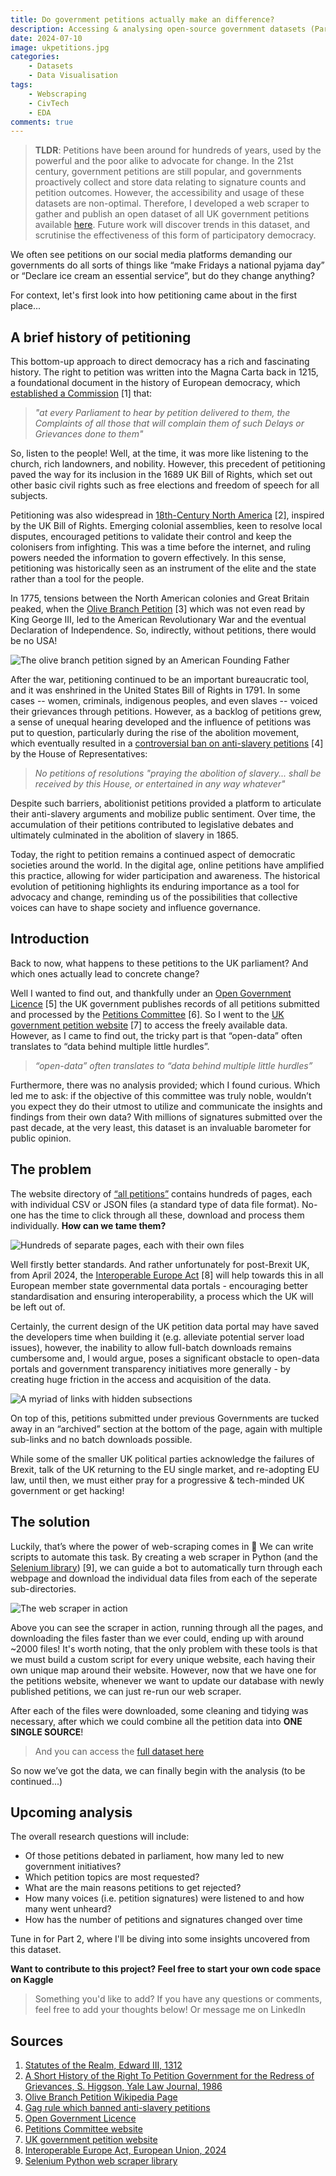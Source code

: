 ```yaml
---
title: Do government petitions actually make an difference?
description: Accessing & analysing open-source government datasets (Part 1)
date: 2024-07-10
image: ukpetitions.jpg
categories:
    - Datasets
    - Data Visualisation
tags:
    - Webscraping
    - CivTech
    - EDA
comments: true
---
```


> **TLDR**: Petitions have been around for hundreds of years, used by the powerful and the poor alike to advocate for change. In the 21st century, government petitions are still popular, and governments proactively collect and store data relating to signature counts and petition outcomes. However, the accessibility and usage of these datasets are non-optimal. Therefore, I developed a web scraper to gather and publish an open dataset of all UK government petitions available [here](https://www.kaggle.com/datasets/wilomentena/uk-government-petitions?select=petitions_all.csv). Future work will discover trends in this dataset, and scrutinise the effectiveness of this form of participatory democracy.

We often see petitions on our social media platforms demanding our governments do all sorts of things like “make Fridays a national pyjama day” or “Declare ice cream an essential service”, but do they change anything?

For context, let's first look into how petitioning came about in the first place...

## A brief history of petitioning

This bottom-up approach to direct democracy has a rich and fascinating history. The right to petition was written into the Magna Carta back in 1215, a foundational document in the history of European democracy, which [established a Commission](https://babel.hathitrust.org/cgi/pt?id=pst.000017915496&view=1up&seq=476&skin=2021&q1=1340) [1] that:

> _"at every Parliament to hear by petition delivered to them, the Complaints of all those that will complain them of such Delays or Grievances done to them"_

So, listen to the people! Well, at the time, it was more like listening to the church, rich landowners, and nobility. However, this precedent of petitioning paved the way for its inclusion in the 1689 UK Bill of Rights, which set out other basic civil rights such as free elections and freedom of speech for all subjects.

Petitioning was also widespread in [18th-Century North America](https://openyls.law.yale.edu/bitstream/handle/20.500.13051/16443/14_96YaleLJ142_November1986_.pdf?sequence=2&isAllowed=y) [2], inspired by the UK Bill of Rights. Emerging colonial assemblies, keen to resolve local disputes, encouraged petitions to validate their control and keep the colonisers from infighting. This was a time before the internet, and ruling powers needed the information to govern effectively. In this sense, petitioning was historically seen as an instrument of the elite and the state rather than a tool for the people.

In 1775, tensions between the North American colonies and Great Britain peaked, when the [Olive Branch Petition](https://en.wikipedia.org/wiki/Olive_Branch_Petition) [3] which was not even read by King George III, led to the American Revolutionary War and the eventual Declaration of Independence. So, indirectly, without petitions, there would be no USA!

![The olive branch petition signed by an American Founding Father](olivebranch.png)

After the war, petitioning continued to be an important bureaucratic tool, and it was enshrined in the United States Bill of Rights in 1791. In some cases -- women, criminals, indigenous peoples, and even slaves -- voiced their grievances through petitions. However, as a backlog of petitions grew, a sense of unequal hearing developed and the influence of petitions was put to question, particularly during the rise of the abolition movement, which eventually resulted in a [controversial ban on anti-slavery petitions](https://en.wikipedia.org/wiki/Gag_rule_(United_States)) [4] by the House of Representatives:

> _No petitions of resolutions "praying the abolition of slavery... shall be received by this House, or entertained in any way whatever"_

Despite such barriers, abolitionist petitions provided a platform to articulate their anti-slavery arguments and mobilize public sentiment. Over time, the accumulation of their petitions contributed to legislative debates and ultimately culminated in the abolition of slavery in 1865.

Today, the right to petition remains a continued aspect of democratic societies around the world. In the digital age, online petitions have amplified this practice, allowing for wider participation and awareness. The historical evolution of petitioning highlights its enduring importance as a tool for advocacy and change, reminding us of the possibilities that collective voices can have to shape society and influence governance.

## Introduction

Back to now, what happens to these petitions to the UK parliament? And which ones actually lead to concrete change?

Well I wanted to find out, and thankfully under an [Open Government Licence](https://www.nationalarchives.gov.uk/doc/open-government-licence/version/3/) [5] the UK government publishes records of all petitions submitted and processed by the [Petitions Committee](https://committees.parliament.uk/committee/326/petitions-committee/) [6]. So I went to the [UK government petition website](https://petition.parliament.uk/petitions) [7] to access the freely available data. However, as I came to find out, the tricky part is that “open-data” often translates to “data behind multiple little hurdles”.

> _“open-data” often translates to “data behind multiple little hurdles”_

Furthermore, there was no analysis provided; which I found curious. Which led me to ask: if the objective of this committee was truly noble, wouldn’t you expect they do their utmost to utilize and communicate the insights and findings from their own data? With millions of signatures submitted over the past decade, at the very least, this dataset is an invaluable barometer for public opinion.

## The problem

The website directory of [“all petitions”](https://petition.parliament.uk/archived/petitions?parliament=3&parliament=3&state=all) contains hundreds of pages, each with individual CSV or JSON files (a standard type of data file format). No-one has the time to click through all these, download and process them individually. **How can we tame them?**

![Hundreds of separate pages, each with their own files](next_page2.png "Pages on the site")

Well firstly better standards. And rather unfortunately for post-Brexit UK, from April 2024, the [Interoperable Europe Act](https://data.europa.eu/en/news-events/news/embracing-open-standards-open-data-ecosystem-interoperability-across-europe) [8] will help towards this in all European member state governmental data portals - encouraging better standardisation and ensuring interoperability, a process which the UK will be left out of.

Certainly, the current design of the UK petition data portal may have saved the developers time when building it (e.g. alleviate potential server load issues), however, the inability to allow full-batch downloads remains cumbersome and, I would argue, poses a significant obstacle to open-data portals and government transparency initiatives more generally - by creating huge friction in the access and acquisition of the data.

![A myriad of links with hidden subsections](file_links.png "Different links")

On top of this, petitions submitted under previous Governments are tucked away in an “archived” section at the bottom of the page, again with multiple sub-links and no batch downloads possible.

While some of the smaller UK political parties acknowledge the failures of Brexit, talk of the UK returning to the EU single market, and re-adopting EU law, until then, we must either pray for a progressive & tech-minded UK government or get hacking! 

## The solution

Luckily, that’s where the power of web-scraping comes in 💪 We can write scripts to automate this task. By creating a web scraper in Python (and the [Selenium library](https://selenium-python.readthedocs.io/)) [9], we can guide a bot to automatically turn through each webpage and download the individual data files from each of the seperate sub-directories.

![The web scraper in action](scraper.gif)

Above you can see the scraper in action, running through all the pages, and downloading the files faster than we ever could, ending up with around ~2000 files! It's worth noting, that the only problem with these tools is that we must build a custom script for every unique website, each having their own unique map around their website. However, now that we have one for the petitions website, whenever we want to update our database with newly published petitions, we can just re-run our web scraper.

After each of the files were downloaded, some cleaning and tidying was necessary, after which we could combine all the petition data into **ONE SINGLE SOURCE**!

> And you can access the [full dataset here](https://www.kaggle.com/datasets/wilomentena/uk-government-petitions?select=petitions_all.csv)

So now we’ve got the data, we can finally begin with the analysis (to be continued...)

## Upcoming analysis

The overall research questions will include:

- Of those petitions debated in parliament, how many led to new government initiatives?
- Which petition topics are most requested?
- What are the main reasons petitions to get rejected?
- How many voices (i.e. petition signatures) were listened to and how many went unheard?
- How has the number of petitions and signatures changed over time

Tune in for Part 2, where I'll be diving into some insights uncovered from this dataset.

**Want to contribute to this project? Feel free to start your own code space on Kaggle**

> Something you'd like to add? If you have any questions or comments, feel free to add your thoughts below! Or message me on LinkedIn 

## Sources

1. [Statutes of the Realm, Edward III, 1312](https://babel.hathitrust.org/cgi/pt?id=pst.000017915496&view=1up&seq=476&skin=2021&q1=1340)
2. [A Short History of the Right To Petition Government for the Redress of Grievances, S. Higgson, Yale Law Journal, 1986](https://openyls.law.yale.edu/bitstream/handle/20.500.13051/16443/14_96YaleLJ142_November1986_.pdf?sequence=2&isAllowed=y)
3. [Olive Branch Petition Wikipedia Page](https://en.wikipedia.org/wiki/Olive_Branch_Petition)
4. [Gag rule which banned anti-slavery petitions](https://en.wikipedia.org/wiki/Gag_rule_(United_States))
5. [Open Government Licence](https://www.nationalarchives.gov.uk/doc/open-government-licence/version/3/)
6. [Petitions Committee website](https://committees.parliament.uk/committee/326/petitions-committee/)
7. [UK government petition website](https://petition.parliament.uk/petitions)
8. [Interoperable Europe Act, European Union, 2024](https://data.europa.eu/en/news-events/news/embracing-open-standards-open-data-ecosystem-interoperability-across-europe)
9. [Selenium Python web scraper library](https://selenium-python.readthedocs.io/)